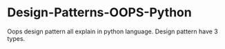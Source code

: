 # Design-Patterns-OOPS-Python
Oops design pattern all explain in python language. Design pattern have 3 types.
